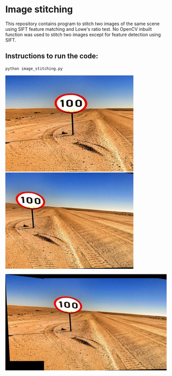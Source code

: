 # Image stitching
This repository contains program to stitch two images of the same scene using SIFT feature matching and Lowe's ratio test. No OpenCV inbuilt function was used to stitch two images except for feature detection using SIFT.

## Instructions to run the code:
```
python image_stitching.py
```  
<img src = https://github.com/abhijitmahalle/image_stitching/blob/master/data/imageA.png> <img src = https://github.com/abhijitmahalle/image_stitching/blob/master/data/imageB.png> 

<img src = https://github.com/abhijitmahalle/image_stitching/blob/master/results/output.png> 
